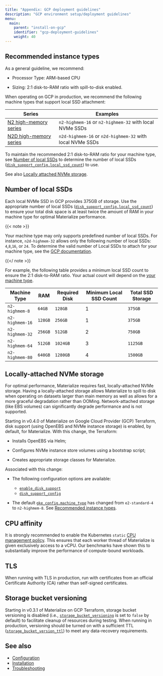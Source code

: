 ```yaml
---
title: "Appendix: GCP deployment guidelines"
description: "GCP environment setup/deployment guidelines"
menu:
  main:
    parent: "install-on-gcp"
    identifier: "gcp-deployment-guidelines"
    weight: 40
---
```


## Recommended instance types

As a general guideline, we recommend:

- Processor Type: ARM-based CPU

- Sizing: 2:1 disk-to-RAM ratio with spill-to-disk enabled.

When operating on GCP in production, we recommend the following machine types
that support local SSD attachment:

| Series | Examples   |
| ------ | ---------- |
| [N2 high-memory series] | `n2-highmem-16` or `n2-highmem-32` with local NVMe SSDs |
| [N2D  high-memory series] | `n2d-highmem-16` or `n2d-highmem-32` with local NVMe SSDs |

To maintain the recommended 2:1 disk-to-RAM ratio for your machine type, see
[Number of local SSDs](#number-of-local-ssds) to determine the number of local
SSDs
([`disk_support_config.local_ssd_count`](https://github.com/MaterializeInc/terraform-google-materialize/blob/main/README.md#input_disk_support_config))
to use.

See also [Locally attached NVMe storage](#locally-attached-nvme-storage).

## Number of local SSDs

Each local NVMe SSD in GCP provides 375GB of storage. Use the appropriate number
of local SSDs
([`disk_support_config.local_ssd_count`](https://github.com/MaterializeInc/terraform-google-materialize/blob/main/README.md#input_disk_support_config))
to ensure your total disk space is at least twice the amount of RAM in your
machine type for optimal Materialize performance.

{{< note >}}

Your machine type may only supports predefined number of local SSDs. For instance, `n2d-highmem-32` allows only the following number of local
SSDs: `4`,`8`,`16`, or `24`. To determine the valid number of Local SSDs to attach for your machine type, see the [GCP
documentation](https://cloud.google.com/compute/docs/disks/local-ssd#lssd_disk_options).

{{</ note >}}

For example, the following table provides a minimum local SSD count to ensure
the 2:1 disk-to-RAM ratio. Your actual
count will depend on the [your machine
type](https://cloud.google.com/compute/docs/disks/local-ssd#lssd_disk_options).

| Machine Type    | RAM     | Required Disk | Minimum Local SSD Count | Total SSD Storage |
|-----------------|---------|---------------|-----------------------------|-------------------|
| `n2-highmem-8`  | `64GB`  | `128GB`       | 1                           | `375GB`           |
| `n2-highmem-16` | `128GB` | `256GB`       | 1                           | `375GB`           |
| `n2-highmem-32` | `256GB` | `512GB`       | 2                           | `750GB`           |
| `n2-highmem-64` | `512GB` | `1024GB`      | 3                           | `1125GB`          |
| `n2-highmem-80` | `640GB` | `1280GB`      | 4                           | `1500GB`          |

[N2 high-memory series]: https://cloud.google.com/compute/docs/general-purpose-machines#n2-high-mem

[N2D high-memory series]: https://cloud.google.com/compute/docs/general-purpose-machines#n2d_machine_types

[enables spill-to-disk]: https://github.com/MaterializeInc/terraform-google-materialize?tab=readme-ov-file#disk-support-for-materialize-on-gcp

## Locally-attached NVMe storage

For optimal performance, Materialize requires fast, locally-attached NVMe
storage. Having a locally-attached storage allows Materialize to spill to disk
when operating on datasets larger than main memory as well as allows for a more
graceful degradation rather than OOMing. Network-attached storage (like EBS
volumes) can significantly degrade performance and is not supported.

Starting in v0.4.0 of Materialize on Google Cloud Provider (GCP) Terraform,
disk support (using OpenEBS and NVMe instance storage) is enabled, by default,
for Materialize. With this change, the Terraform:

- Installs OpenEBS via Helm;

- Configures NVMe instance store volumes using a bootstrap script;

- Creates appropriate storage classes for Materialize.

Associated with this change:

- The following configuration options are available:

  - [`enable_disk_support`]
  - [`disk_support_config`]

- The default [`gke_config.machine_type`] has changed from `e2-standard-4` to
`n2-highmem-8`. See [Recommended instance types](#recommended-instance-types).

[enable disk support]:
    https://github.com/MaterializeInc/terraform-google-materialize?tab=readme-ov-file#disk-support-for-materialize-on-gcp

[`enable_disk_support`]:
    https://github.com/MaterializeInc/terraform-google-materialize?tab=readme-ov-file#input_enable_disk_support

[`disk_support_config`]:
    https://github.com/MaterializeInc/terraform-google-materialize?tab=readme-ov-file#input_disk_support_config

[`gke_config.machine_type`]:
    https://github.com/MaterializeInc/terraform-google-materialize?tab=readme-ov-file#input_gke_config

## CPU affinity

It is strongly recommended to enable the Kubernetes `static` [CPU management policy](https://kubernetes.io/docs/tasks/administer-cluster/cpu-management-policies/#static-policy).
This ensures that each worker thread of Materialize is given exclusively access to a vCPU. Our benchmarks have shown this
to substantially improve the performance of compute-bound workloads.

## TLS

When running with TLS in production, run with certificates from an official
Certificate Authority (CA) rather than self-signed certificates.

## Storage bucket versioning

Starting in v0.3.1 of Materialize on GCP Terraform, storage bucket versioning is
disabled (i.e.,
[`storage_bucket_versioning`](https://github.com/MaterializeInc/terraform-google-materialize?tab=readme-ov-file#input_storage_bucket_versioning)
is set to `false` by default) to facilitate cleanup of resources during testing.
When running in production, versioning should be turned on with a sufficient TTL
([`storage_bucket_version_ttl`](https://github.com/MaterializeInc/terraform-google-materialize?tab=readme-ov-file#input_storage_bucket_version_ttl))
to meet any data-recovery requirements.

## See also

- [Configuration](/self-managed/installation/configuration/)
- [Installation](/self-managed/installation/)
- [Troubleshooting](/self-managed/installation/troubleshooting/)
